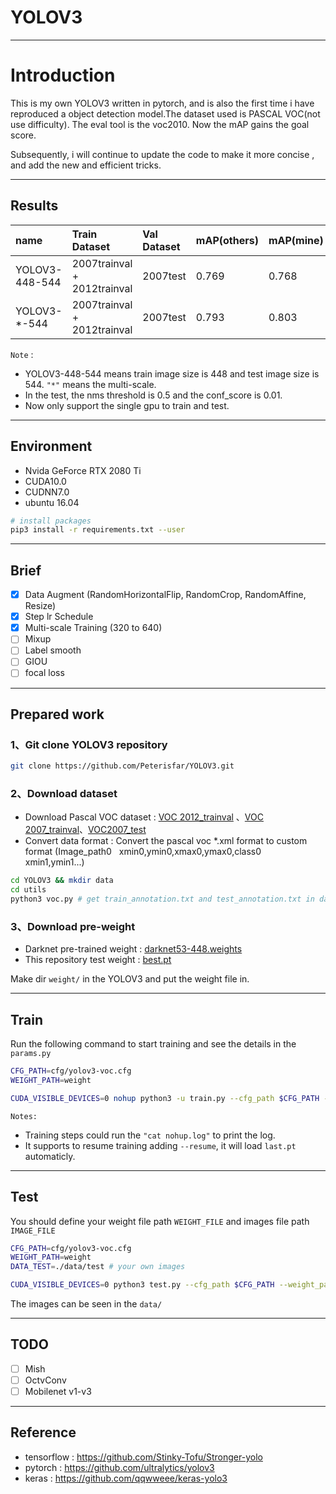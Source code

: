 # YOLOV3
---
# Introduction
This is my own YOLOV3 written in pytorch, and is also the first time i have reproduced a object detection model.The dataset used is PASCAL VOC(not use difficulty). The eval tool is the voc2010. Now the mAP gains the goal score.

Subsequently, i will continue to update the code to make it more concise , and add the new and efficient tricks.

---
## Results


| name | Train Dataset | Val Dataset | mAP(others) | mAP(mine) | notes |
| :----- | :----- | :------ | :----- | :-----| :-----|
| YOLOV3-448-544 | 2007trainval + 2012trainval | 2007test | 0.769 | 0.768 | baseline(augument + step lr) |
| YOLOV3-\*-544 | 2007trainval + 2012trainval | 2007test | 0.793  | 0.803 | \+multi-scale training |
  
  
`Note` : 

* YOLOV3-448-544 means train image size is 448 and test image size is 544. `"*"` means the multi-scale.
* In the test, the nms threshold is 0.5 and the conf_score is 0.01.
* Now only support the single gpu to train and test.

---
## Environment

* Nvida GeForce RTX 2080 Ti
* CUDA10.0
* CUDNN7.0
* ubuntu 16.04

```bash
# install packages
pip3 install -r requirements.txt --user
```

---
## Brief

* [x] Data Augment (RandomHorizontalFlip, RandomCrop, RandomAffine, Resize)
* [x] Step lr Schedule 
* [x] Multi-scale Training (320 to 640)
* [ ] Mixup
* [ ] Label smooth
* [ ] GIOU
* [ ] focal loss

---
## Prepared work

### 1、Git clone YOLOV3 repository
```Bash
git clone https://github.com/Peterisfar/YOLOV3.git
```
### 2、Download dataset
* Download Pascal VOC dataset : [VOC 2012_trainval](http://host.robots.ox.ac.uk/pascal/VOC/voc2012/VOCtrainval_11-May-2012.tar) 、[VOC 2007_trainval](http://host.robots.ox.ac.uk/pascal/VOC/voc2007/VOCtrainval_06-Nov-2007.tar)、[VOC2007_test](http://host.robots.ox.ac.uk/pascal/VOC/voc2007/VOCtest_06-Nov-2007.tar)
* Convert data format : Convert the pascal voc *.xml format to custom format (Image_path0 &nbsp; xmin0,ymin0,xmax0,ymax0,class0 &nbsp; xmin1,ymin1...)

```bash
cd YOLOV3 && mkdir data
cd utils
python3 voc.py # get train_annotation.txt and test_annotation.txt in data/
```

### 3、Download pre-weight 
* Darknet pre-trained weight :  [darknet53-448.weights](https://pjreddie.com/media/files/darknet53_448.weights) 
* This repository test weight : [best.pt](https://pan.baidu.com/s/1wQgaBe81-OPm0YlbZFR_Kw)

Make dir `weight/` in the YOLOV3 and put the weight file in.

---
## Train

Run the following command to start training and see the details in the `params.py`

```Bash
CFG_PATH=cfg/yolov3-voc.cfg
WEIGHT_PATH=weight

CUDA_VISIBLE_DEVICES=0 nohup python3 -u train.py --cfg_path $CFG_PATH --weight_path $WEIGHT_PATH --gpu_id 0 > nohup.log 2>&1 &

```

`Notes:`

* Training steps could run the `"cat nohup.log"` to print the log.
* It supports to resume training adding `--resume`, it will load `last.pt` automaticly.

---
## Test
You should define your weight file path `WEIGHT_FILE` and images file path `IMAGE_FILE`
```Bash
CFG_PATH=cfg/yolov3-voc.cfg
WEIGHT_PATH=weight
DATA_TEST=./data/test # your own images

CUDA_VISIBLE_DEVICES=0 python3 test.py --cfg_path $CFG_PATH --weight_path $WEIGHT_PATH --gpu_id 0 --visiual $DATA_TEST --eval

```
The images can be seen in the `data/`

---
## TODO

* [ ] Mish
* [ ] OctvConv
* [ ] Mobilenet v1-v3

---
## Reference

* tensorflow : https://github.com/Stinky-Tofu/Stronger-yolo
* pytorch : https://github.com/ultralytics/yolov3
* keras : https://github.com/qqwweee/keras-yolo3


